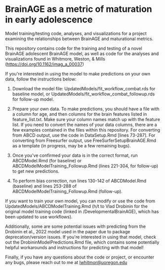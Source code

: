 # BrainAGE as a metric of maturation in early adolescence

Model training/testing code, analyses, and visualizations for a project examining the relationships between BrainAGE and maturational metrics. 

This repository contains code for the training and testing of a novel BrainAGE adolescent BrainAGE model, as well as code for the analyses and visualizations found in Whitmore, Weston, & Mills (https://doi.org/10.1162/imag_a_00037)

If you're interested in using the model to make predictions on your own data, follow the instructions below:

1. Download the model file: UpdatedModels/fit_workflow_combat.rds for baseline model, or UpdatedModels/fit_workflow_combat_followup.rds for follow-up model.

3. Prepare your own data. To make predictions, you should have a file with a column for age, and then columns for the brain features listed in feature_list.txt. Make sure your column names match up with the feature list. If you need to convert the names of your data columns, there are a few examples contained in the files within this repository. For converting from ABCD output, use the code in DataSetup.Rmd [lines 73-287]. For converting from Freesurfer output, use FreeSurferSetupBrainAGE.Rmd as a template (in progress, may be a few remaining bugs).

4. Once you've confirmed your data is in the correct format, run ABCDModel.Rmd (for baseline) or ABCDModelModelTraining_Followup.Rmd (lines 221-304, for follow-up) to get new predictions. 

5. To perform bias correction, run lines 130-142 of ABCDModel.Rmd (baseline) and lines 253-288 of ABCDModelModelTraining_Followup.Rmd (follow-up).

If you want to train your own model, you can modify or use the code from UpdatedModels/ABCDModelTraining.Rmd (h/t to Vlad Drobinin for the original model training code (linked in /DevelopmentalBrainAGE), which has been updated to use workflows).

Additionally, some are some potential issues with predicting from the Drobinin et al., 2022 model used in the paper due to package deprecation/version issues. If you're interested in using that model, check out the DrobininModelPredictions.Rmd file, which contains some potentially helpful workarounds and instructions for predicting with that model!

Finally, if you have any questions about the code or project, or encounter any bugs, please reach out to me at lwhitmor@uoregon.edu

